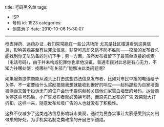 title: 号码黑名单
tags:
  - ISP
  - 号码
id: 1523
categories:
  - 创意池子
date: 2010-10-06 15:30:07
---

枪支弹药、迷药办证…我们常常能在一些公共场所 尤其是社区楼道看到这类信息，影响美观甚至有些非法信息，非常可恶却又防不防不胜防——狡猾的发布者总能找到你无法防备的时机下手；另一方面，虽然发布者留下了最简单直接的线索（电话号码），由于并未构成犯罪你也拿他没辄，普通市民对此总是有心无力，不知力往哪处使：找哪些“有关部门”能解决此类问题呢?

如果服务提供商能从源头上打击这些违法信息发布者，比如对市民举报的电话给予关停，不一定要给什么奖励措施我想就能收到很好的响应——起码那些为自家墙面被涂而又苦于投诉无门的住户会乐于提供频频关顾他们家雪白墙壁的号码，运营商关停这些号码后，小广告发布者就必须换号码，而原先已发布的广告 效果就大打折扣，这样一来，随意发布垃圾广告的人也就没有了积极性。

这样不仅减少了这类违法信息影响城市美观，通过为民办实事让大家感受到实名制带来的好处，为手机实名制之类政策的开展扫平道路。